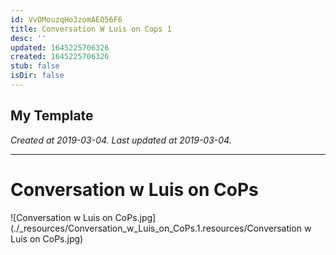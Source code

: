 ```yaml
---
id: VvOMouzqHo3zomAEO56F6
title: Conversation W Luis on Cops 1
desc: ''
updated: 1645225706326
created: 1645225706326
stub: false
isDir: false
---
```

My Template
---

_Created at 2019-03-04._
_Last updated at 2019-03-04._




---

# Conversation w Luis on CoPs


![Conversation w Luis on CoPs.jpg](./_resources/Conversation_w_Luis_on_CoPs.1.resources/Conversation w Luis on CoPs.jpg)

